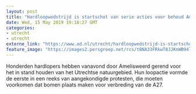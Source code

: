 ```yaml
---
layout: post
title: "Hardloopwedstrijd is startschot van serie acties voor behoud Amelisweerd"
date: Wed, 15 May 2019 19:18:27 GMT
categories: 
- utrecht 
- utrecht 
externe_link: "https://www.ad.nl/utrecht/hardloopwedstrijd-is-startschot-van-serie-acties-voor-behoud-amelisweerd~ab081a64/"
feature_image: "https://images2.persgroep.net/rcs/tBNA33FRkwT8JJKnWB94lhNTdUI/diocontent/148463204/_fitwidth/400/?appId=21791a8992982cd8da851550a453bd7f&quality=0.7"
---
```


Honderden hardlopers hebben vanavond door Amelisweerd gerend voor het in stand houden van het Utrechtse natuurgebied. Hun loopactie vormde de eerste in een reeks van aangekondigde protesten, die moeten voorkomen dat bomen plaats maken voor verbreding van de A27.
